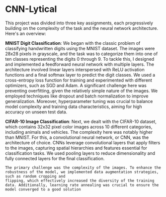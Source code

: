 # CNN-Lytical
This project was divided into three key assignments, each progressively building on the complexity of the task and the neural network architecture. Here's an overview:

**MNIST Digit Classification**: We began with the classic problem of classifying handwritten digits using the MNIST dataset. The images were 28x28 pixels in grayscale, and the task was to categorize them into one of ten classes representing the digits 0 through 9. 
    To tackle this, I designed and implemented a feedforward neural network with multiple layers. The architecture involved linear layers interspersed with ReLU activation 
    functions and a final softmax layer to predict the digit classes. We used a cross-entropy loss function for training and experimented with different optimizers, such as 
    SGD and Adam.
    A significant challenge here was preventing overfitting, given the relatively simple nature of the images. We employed techniques like dropout and batch normalization to 
    improve generalization. Moreover, hyperparameter tuning was crucial to balance model complexity and training data characteristics, aiming for high accuracy on unseen 
    test data.
    


**CIFAR-10 Image Classification**: Next, we dealt with the CIFAR-10 dataset, which contains 32x32 pixel color images across 10 different categories, including animals and vehicles. The complexity here was notably higher than MNIST.
    For this, a convolutional neural network, or CNN, was the architecture of choice. CNNs leverage convolutional layers that apply filters to the images, capturing spatial 
    hierarchies and features essential for classification tasks. We used pooling layers to reduce dimensionality and fully connected layers for the final classification.

    The primary challenge was the complexity of the images. To enhance the robustness of the model, we implemented data augmentation strategies, such as random cropping and 
    flipping, which effectively increased the diversity of the training data. Additionally, learning rate annealing was crucial to ensure the model converged to a good solution
